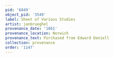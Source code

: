 ```yaml
---
pid: '6849'
object_pid: '3549'
label: Sheet of Various Studies
artist: janbrueghel
provenance_date: '1861'
provenance_location: Norwich
provenance_text: Purchased from Edward Daniell
collection: provenance
order: '1147'
---
```

